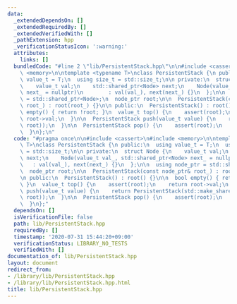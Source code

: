 ```yaml
---
data:
  _extendedDependsOn: []
  _extendedRequiredBy: []
  _extendedVerifiedWith: []
  _pathExtension: hpp
  _verificationStatusIcon: ':warning:'
  attributes:
    links: []
  bundledCode: "#line 2 \"lib/PersistentStack.hpp\"\n\n#include <cassert>\n#include\
    \ <memory>\n\ntemplate <typename T>\nclass PersistentStack {\n public:\n  using\
    \ value_t = T;\n  using size_t = std::size_t;\n\n private:\n  struct Node {\n\
    \    value_t val;\n    std::shared_ptr<Node> next;\n    Node(value_t val_, std::shared_ptr<Node>\
    \ next_ = nullptr)\n        : val(val_), next(next_) {}\n  };\n\n  using node_ptr\
    \ = std::shared_ptr<Node>;\n  node_ptr root;\n\n  PersistentStack(const node_ptr&\
    \ root_) : root(root_) {}\n\n public:\n  PersistentStack() : root() {}\n\n  bool\
    \ empty() { return !root; }\n  value_t top() {\n    assert(root);\n    return\
    \ root->val;\n  }\n\n  PersistentStack push(value_t value) {\n    return PersistentStack(std::make_shared<Node>(value,\
    \ root));\n  }\n\n  PersistentStack pop() {\n    assert(root);\n    return PersistentStack(root->next);\n\
    \  }\n};\n"
  code: "#pragma once\n\n#include <cassert>\n#include <memory>\n\ntemplate <typename\
    \ T>\nclass PersistentStack {\n public:\n  using value_t = T;\n  using size_t\
    \ = std::size_t;\n\n private:\n  struct Node {\n    value_t val;\n    std::shared_ptr<Node>\
    \ next;\n    Node(value_t val_, std::shared_ptr<Node> next_ = nullptr)\n     \
    \   : val(val_), next(next_) {}\n  };\n\n  using node_ptr = std::shared_ptr<Node>;\n\
    \  node_ptr root;\n\n  PersistentStack(const node_ptr& root_) : root(root_) {}\n\
    \n public:\n  PersistentStack() : root() {}\n\n  bool empty() { return !root;\
    \ }\n  value_t top() {\n    assert(root);\n    return root->val;\n  }\n\n  PersistentStack\
    \ push(value_t value) {\n    return PersistentStack(std::make_shared<Node>(value,\
    \ root));\n  }\n\n  PersistentStack pop() {\n    assert(root);\n    return PersistentStack(root->next);\n\
    \  }\n};"
  dependsOn: []
  isVerificationFile: false
  path: lib/PersistentStack.hpp
  requiredBy: []
  timestamp: '2020-07-31 15:44:20+09:00'
  verificationStatus: LIBRARY_NO_TESTS
  verifiedWith: []
documentation_of: lib/PersistentStack.hpp
layout: document
redirect_from:
- /library/lib/PersistentStack.hpp
- /library/lib/PersistentStack.hpp.html
title: lib/PersistentStack.hpp
---
```

